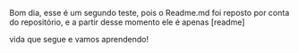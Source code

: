 Bom dia, esse é um segundo teste, pois o Readme.md foi reposto por conta do repositório,
e a partir desse momento ele é apenas [readme]

vida que segue e vamos aprendendo!
